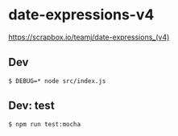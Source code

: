 # date-expressions-v4

https://scrapbox.io/teamj/date-expressions_(v4)

## Dev
```
$ DEBUG=* node src/index.js
```

## Dev: test
```
$ npm run test:mocha
```
